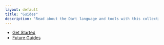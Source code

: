 ```yaml
---
layout: default
title: "Guides"
description: "Read about the Dart language and tools with this collection of guides."
---
```


* [Get Started](/guides/get-started)
* [Future Guides](/guides/future-guides)
